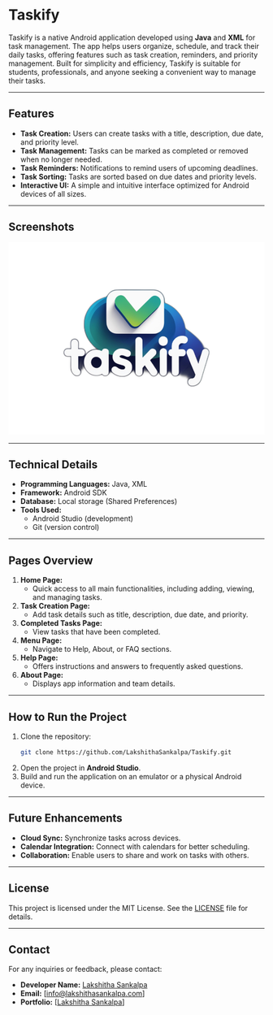 # Taskify

Taskify is a native Android application developed using **Java** and **XML** for task management. The app helps users organize, schedule, and track their daily tasks, offering features such as task creation, reminders, and priority management. Built for simplicity and efficiency, Taskify is suitable for students, professionals, and anyone seeking a convenient way to manage their tasks.

---

## Features

- **Task Creation:** Users can create tasks with a title, description, due date, and priority level.
- **Task Management:** Tasks can be marked as completed or removed when no longer needed.
- **Task Reminders:** Notifications to remind users of upcoming deadlines.
- **Task Sorting:** Tasks are sorted based on due dates and priority levels.
- **Interactive UI:** A simple and intuitive interface optimized for Android devices of all sizes.

---

## Screenshots

![Taskify Logo](app/src/main/res/drawable/taskify_logo_bg_png.png)

---

## Technical Details

- **Programming Languages:** Java, XML
- **Framework:** Android SDK
- **Database:** Local storage (Shared Preferences)
- **Tools Used:**
  - Android Studio (development)
  - Git (version control)

---

## Pages Overview

1. **Home Page:**
   - Quick access to all main functionalities, including adding, viewing, and managing tasks.
2. **Task Creation Page:**
   - Add task details such as title, description, due date, and priority.
3. **Completed Tasks Page:**
   - View tasks that have been completed.
4. **Menu Page:**
   - Navigate to Help, About, or FAQ sections.
5. **Help Page:**
   - Offers instructions and answers to frequently asked questions.
6. **About Page:**
   - Displays app information and team details.

---

## How to Run the Project

1. Clone the repository:
   ```bash
   git clone https://github.com/LakshithaSankalpa/Taskify.git
   ```
2. Open the project in **Android Studio**.
3. Build and run the application on an emulator or a physical Android device.

---

## Future Enhancements

- **Cloud Sync:** Synchronize tasks across devices.
- **Calendar Integration:** Connect with calendars for better scheduling.
- **Collaboration:** Enable users to share and work on tasks with others.

---

## License

This project is licensed under the MIT License. See the [LICENSE](LICENSE) file for details.

---

## Contact

For any inquiries or feedback, please contact:

- **Developer Name:** [Lakshitha Sankalpa](http://lakshithasankalpa.com/)
- **Email:** [info@lakshithasankalpa.com]
- **Portfolio:** [[Lakshitha Sankalpa](http://lakshithasankalpa.com/)]

